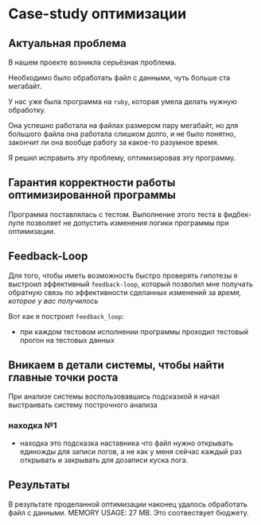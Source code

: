 # Case-study оптимизации

## Актуальная проблема
В нашем проекте возникла серьёзная проблема.

Необходимо было обработать файл с данными, чуть больше ста мегабайт.

У нас уже была программа на `ruby`, которая умела делать нужную обработку.

Она успешно работала на файлах размером пару мегабайт, но для большого файла она работала слишком долго, и не было понятно, закончит ли она вообще работу за какое-то разумное время.

Я решил исправить эту проблему, оптимизировав эту программу. 

## Гарантия корректности работы оптимизированной программы
Программа поставлялась с тестом. Выполнение этого теста в фидбек-лупе позволяет не допустить изменения логики программы при оптимизации.

## Feedback-Loop
Для того, чтобы иметь возможность быстро проверять гипотезы я выстроил эффективный `feedback-loop`, который позволил мне получать обратную связь по эффективности сделанных изменений за *время, которое у вас получилось*

Вот как я построил `feedback_loop`: 

* при каждом тестовом исполнении программы проходил тестовый прогон на тестовых данных

## Вникаем в детали системы, чтобы найти главные точки роста
При анализе системы воспользовавшись подсказкой я начал выстраивать систему построчного анализа 

### находка №1
- находка это подсказка наставника что файл нужно открывать единожды для записи логов, а не как у меня сейчас каждый раз открывать и закрывать для дозаписи куска лога.

## Результаты
В результате проделанной оптимизации наконец удалось обработать файл с данными.
MEMORY USAGE: 27 MB. Это соотвествует бюджету.

